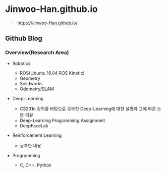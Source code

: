 # Jinwoo-Han.github.io
> https://Jinwoo-Han.github.io/

## Github Blog
### Overview(Research Area)
* Robotics
  - ROS(Ubuntu 16.04 ROS Kinetic)
  - Geometry
  - Solidworks
  - Odometry/SLAM
  
* Deep-Learning
  - CS231n 강의를 바탕으로 공부한 Deep-Learning에 대한 설명과 그에 따른 논문 리뷰
  - Deep-Learning Programming Assignment
  - DeepFaceLab
  
* Reinforcement Learning
  - 공부한 내용
  
* Programming
  - C, C++, Python
